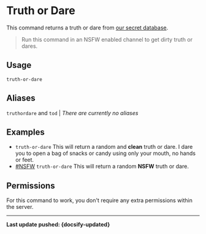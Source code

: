 # Truth or Dare
This command returns a truth or dare from [our secret database](/53cr37-d474b453/).
> Run this command in an NSFW enabled channel to get dirty truth or dares.

## Usage
`truth-or-dare`

## Aliases
`truthordare` and `tod` | *There are currently no aliases*

## Examples
- `truth-or-dare` This will return a random and **clean** truth or dare. I dare you to open a bag of snacks or candy using only your mouth, no hands or feet.
- [#NSFW](#) `truth-or-dare` This will return a random **NSFW** truth or dare.

## Permissions
For this command to work, you don't require any extra permissions within the server.

----

**Last update pushed: {docsify-updated}**